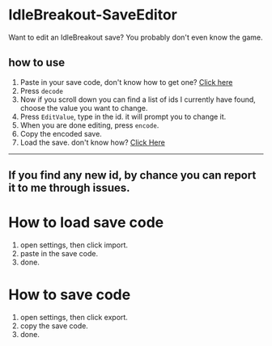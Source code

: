 # IdleBreakout-SaveEditor  
Want to edit an IdleBreakout save? You probably don't even know the game.  
## how to use ##  
1. Paste in your save code, don't know how to get one? [Click here](#How-to-save-code)  
2. Press `decode`  
3. Now if you scroll down you can find a list of ids I currently have found, choose the value you want to change.
4. Press `EditValue`, type in the id. it will prompt you to change it.
5. When you are done editing, press `encode`.
6. Copy the encoded save.
7. Load the save. don't know how? [Click Here](#How-to-load-save-code)  
---
If you find any new id, by chance you can report it to me through issues.  
---
  
  
  
  
  
  
  
# How to load save code
1. open settings, then click import.
2. paste in the save code.
3. done.

# How to save code
1. open settings, then click export.
2. copy the save code.
3. done.
